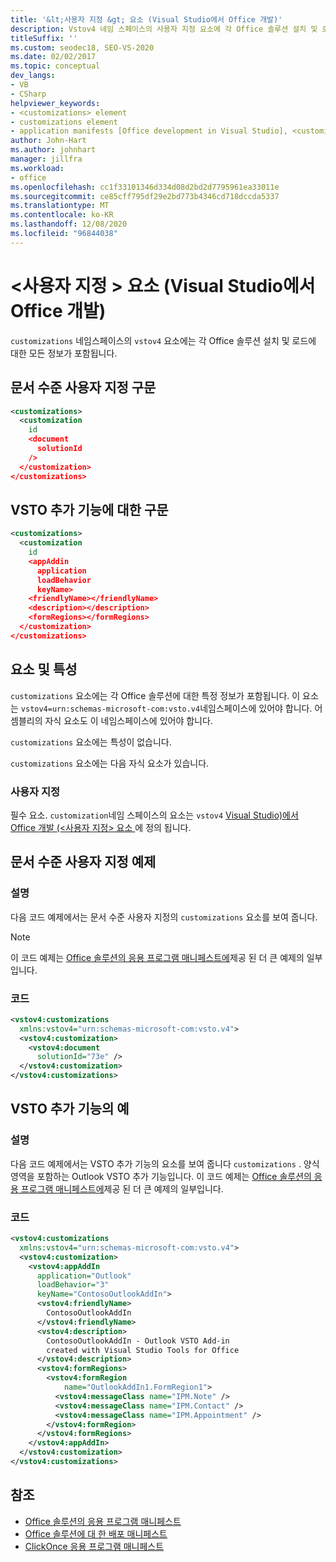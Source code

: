 ```yaml
---
title: '&lt;사용자 지정 &gt; 요소 (Visual Studio에서 Office 개발)'
description: Vstov4 네임 스페이스의 사용자 지정 요소에 각 Office 솔루션 설치 및 로드에 대 한 모든 정보가 포함 되는 방법에 대해 알아봅니다.
titleSuffix: ''
ms.custom: seodec18, SEO-VS-2020
ms.date: 02/02/2017
ms.topic: conceptual
dev_langs:
- VB
- CSharp
helpviewer_keywords:
- <customizations> element
- customizations element
- application manifests [Office development in Visual Studio], <customizations> element
author: John-Hart
ms.author: johnhart
manager: jillfra
ms.workload:
- office
ms.openlocfilehash: cc1f33101346d334d08d2bd2d7795961ea33011e
ms.sourcegitcommit: ce85cff795df29e2bd773b4346cd718dccda5337
ms.translationtype: MT
ms.contentlocale: ko-KR
ms.lasthandoff: 12/08/2020
ms.locfileid: "96844038"
---
```

# <a name="ltcustomizationsgt-element-office-development-in-visual-studio"></a>&lt;사용자 지정 &gt; 요소 (Visual Studio에서 Office 개발)
  `customizations` 네임스페이스의 `vstov4` 요소에는 각 Office 솔루션 설치 및 로드에 대한 모든 정보가 포함됩니다.

## <a name="syntax-for-document-level-customizations"></a>문서 수준 사용자 지정 구문

```xml
<customizations>
  <customization
    id
    <document
      solutionId
    />
  </customization>
</customizations>
```

## <a name="syntax-for-vsto-add-ins"></a>VSTO 추가 기능에 대한 구문

```xml
<customizations>
  <customization
    id
    <appAddin
      application
      loadBehavior
      keyName>
    <friendlyName></friendlyName>
    <description></description>
    <formRegions></formRegions>
  </customization>
</customizations>
```

## <a name="elements-and-attributes"></a>요소 및 특성
 `customizations` 요소에는 각 Office 솔루션에 대한 특정 정보가 포함됩니다. 이 요소는 `vstov4=urn:schemas-microsoft-com:vsto.v4`네임스페이스에 있어야 합니다. 어셈블리의 자식 요소도 이 네임스페이스에 있어야 합니다.

 `customizations` 요소에는 특성이 없습니다.

 `customizations` 요소에는 다음 자식 요소가 있습니다.

### <a name="customization"></a>사용자 지정
 필수 요소. `customization`네임 스페이스의 요소는 `vstov4` [Visual Studio&#41;에서 Office 개발 &#40;&#60;사용자 지정&#62; 요소 ](../vsto/customization-element-office-development-in-visual-studio.md)에 정의 됩니다.

## <a name="example-of-a-document-level-customization"></a>문서 수준 사용자 지정 예제

### <a name="description"></a>설명
 다음 코드 예제에서는 문서 수준 사용자 지정의 `customizations` 요소를 보여 줍니다.

> [!NOTE]
> 이 코드 예제는 [Office 솔루션의 응용 프로그램 매니페스트에](../vsto/application-manifests-for-office-solutions.md)제공 된 더 큰 예제의 일부입니다.

### <a name="code"></a>코드

```xml
<vstov4:customizations
  xmlns:vstov4="urn:schemas-microsoft-com:vsto.v4">
  <vstov4:customization>
    <vstov4:document
      solutionId="73e" />
  </vstov4:customization>
</vstov4:customizations>
```

## <a name="example-of-a-vsto-add-in"></a>VSTO 추가 기능의 예

### <a name="description"></a>설명
 다음 코드 예제에서는 VSTO 추가 기능의 요소를 보여 줍니다 `customizations` . 양식 영역을 포함하는 Outlook VSTO 추가 기능입니다. 이 코드 예제는 [Office 솔루션의 응용 프로그램 매니페스트에](../vsto/application-manifests-for-office-solutions.md)제공 된 더 큰 예제의 일부입니다.

### <a name="code"></a>코드

```xml
<vstov4:customizations
  xmlns:vstov4="urn:schemas-microsoft-com:vsto.v4">
  <vstov4:customization>
    <vstov4:appAddIn
      application="Outlook"
      loadBehavior="3"
      keyName="ContosoOutlookAddIn">
      <vstov4:friendlyName>
        ContosoOutlookAddIn
      </vstov4:friendlyName>
      <vstov4:description>
        ContosoOutlookAddIn - Outlook VSTO Add-in
        created with Visual Studio Tools for Office
      </vstov4:description>
      <vstov4:formRegions>
        <vstov4:formRegion
            name="OutlookAddIn1.FormRegion1">
          <vstov4:messageClass name="IPM.Note" />
          <vstov4:messageClass name="IPM.Contact" />
          <vstov4:messageClass name="IPM.Appointment" />
        </vstov4:formRegion>
      </vstov4:formRegions>
    </vstov4:appAddIn>
  </vstov4:customization>
</vstov4:customizations>
```

## <a name="see-also"></a>참조

- [Office 솔루션의 응용 프로그램 매니페스트](../vsto/application-manifests-for-office-solutions.md)
- [Office 솔루션에 대 한 배포 매니페스트](../vsto/deployment-manifests-for-office-solutions.md)
- [ClickOnce 응용 프로그램 매니페스트](../deployment/clickonce-application-manifest.md)